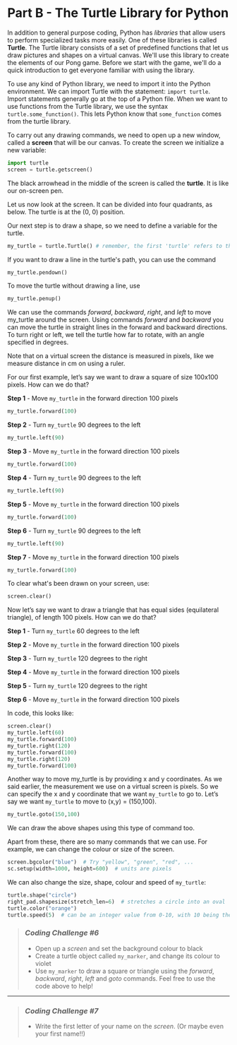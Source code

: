 # Part B - The Turtle Library for Python

In addition to general purpose coding, Python has *libraries* that allow users to perform specialized tasks more easily. One of these libraries is called **Turtle**. The Turtle library consists of a set of predefined functions that let us draw pictures and shapes on a virtual canvas. We'll use this library to create the elements of our Pong game. Before we start with the game, we'll do a quick introduction to get everyone familiar with using the library.

To use any kind of Python library, we need to import it into the Python environment. We can import Turtle with the statement: `import turtle`. Import statements generally go at the top of a Python file. When we want to use functions from the Turtle library, we use the syntax `turtle.some_function()`. This lets Python know that `some_function` comes from the turtle library. 

To carry out any drawing commands, we need to open up a new window, called a **screen** that will be our canvas. To create the screen we initialize a new variable:

```python
import turtle
screen = turtle.getscreen() 
```
<!-- put a picture of the screen with turtle here -->

The black arrowhead in the middle of the screen is called the **turtle**. It is like our on-screen pen.

Let us now look at the screen. It can be divided into four quadrants, as below. The turtle is at the (0, 0) position. 

Our next step is to draw a shape, so we need to define a variable for the turtle. 

```python
my_turtle = turtle.Turtle() # remember, the first 'turtle' refers to the library!
```

If you want to draw a line in the turtle's path, you can use the command
```python
my_turtle.pendown()
```

To move the turtle without drawing a line, use
```python
my_turtle.penup()
```

We can use the commands *forward*, *backward*, *right*, and *left* to move my_turtle around the screen. Using commands *forward* and *backward* you can move the turtle in straight lines in the forward and backward directions. To turn right or left, we tell the turtle how far to rotate, with an angle specified in degrees. 

Note that on a virtual screen the distance is measured in pixels, like we measure distance in cm on using a ruler. 

For our first example, let’s say we want to draw a square of size 100x100 pixels. How can we do that?

**Step 1** - Move `my_turtle` in the forward direction 100 pixels
```python
my_turtle.forward(100)
```

**Step 2** - Turn `my_turtle` 90 degrees to the left
```python
my_turtle.left(90)
```

**Step 3** - Move `my_turtle` in the forward direction 100 pixels
```python
my_turtle.forward(100)
```

**Step 4** - Turn `my_turtle` 90 degrees to the left
```python
my_turtle.left(90)
```

**Step 5** - Move `my_turtle` in the forward direction 100 pixels
```python
my_turtle.forward(100)
```

**Step 6** - Turn `my_turtle` 90 degrees to the left
```python
my_turtle.left(90)
```

**Step 7** - Move `my_turtle` in the forward direction 100 pixels
```python
my_turtle.forward(100)
```

To clear what's been drawn on your screen, use: 
```python
screen.clear()
```

Now let’s say we want to draw a triangle that has equal sides (equilateral triangle), of length 100 pixels. How can we do that?

**Step 1** - Turn `my_turtle` 60 degrees to the left

**Step 2** - Move `my_turtle` in the forward direction 100 pixels

**Step 3** - Turn `my_turtle` 120 degrees to the right

**Step 4** - Move `my_turtle` in the forward direction 100 pixels

**Step 5** - Turn `my_turtle` 120 degrees to the right

**Step 6** - Move `my_turtle` in the forward direction 100 pixels

In code, this looks like:
```python
screen.clear()
my_turtle.left(60)
my_turtle.forward(100)
my_turtle.right(120)
my_turtle.forward(100)
my_turtle.right(120)
my_turtle.forward(100)
```

Another way to move my_turtle is by providing x and y coordinates. As we said earlier, the measurement we use on a virtual screen is pixels. So we can specify the x and y coordinate that we want `my_turtle` to go to. 
Let’s say we want `my_turtle` to move to (x,y) = (150,100).

```python
my_turtle.goto(150,100)
```

We can draw the above shapes using this type of command too.

Apart from these, there are so many commands that we can use. For example, we can change the colour or size of the screen. 

```python
screen.bgcolor("blue")  # Try "yellow", "green", "red", ...
sc.setup(width=1000, height=600)  # units are pixels
```

We can also change the size, shape, colour and speed of `my_turtle`:
```python
turtle.shape("circle")
right_pad.shapesize(stretch_len=6)  # stretches a circle into an oval
turtle.color("orange")
turtle.speed(5)  # can be an integer value from 0-10, with 10 being the fastest
```

>### *Coding Challenge #6*
>- Open up a *screen* and set the background colour to black
>- Create a turtle object called `my_marker`, and change its colour to violet
>- Use `my_marker` to draw a square or triangle using the *forward*, *backward*, *right*, *left* and *goto* commands. Feel free to use the code above to help!

___
>### *Coding Challenge #7*
>- Write the first letter of your name on the *screen*. (Or maybe even your first name!!)
